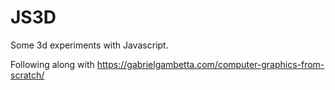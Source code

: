 # JS3D
Some 3d experiments with Javascript.

Following along with
https://gabrielgambetta.com/computer-graphics-from-scratch/
